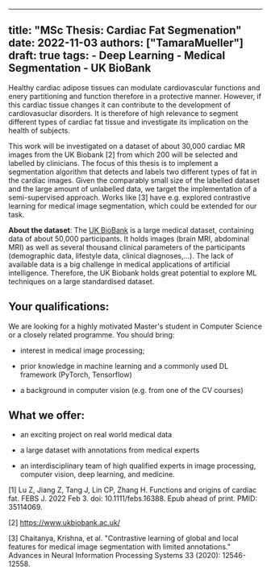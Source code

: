 
---
title: "MSc Thesis: Cardiac Fat Segmenation"
date: 2022-11-03
authors: ["TamaraMueller"]
draft: true
tags:
    - Deep Learning
    - Medical Segmentation
    - UK BioBank
---

Healthy cardiac adipose tissues can modulate cardiovascular functions and enery partitioning and function therefore in a protective manner. However, if this cardiac tissue changes it can contribute to the development of cardiovasuclar disorders. It is therefore of high relevance to segment different types of cardiac fat tissue and investigate its implication on the health of subjects.

This work will be investigated on a dataset of about 30,000 cardiac MR images from the UK Biobank [2] from which 200 will be selected and labelled by clinicians. The focus of this thesis is to implement a segmentation algorithm that detects and labels two different types of fat in the cardiac images. Given the comparably small size of the labelled dataset and the large amount of unlabelled data, we target the implementation of a semi-supervised approach. Works like [3] have e.g. explored contrastive learning for medical image segmentation, which could be extended for our task.

<b>About the dataset</b>: The [UK BioBank](https://www.ukbiobank.ac.uk/) is a large medical dataset, containing data of about 50,000 participants. It holds images (brain MRI, abdominal MRI) as well as several thousand clinical parameters of the participants (demographic data, lifestyle data, clinical diagnoses,…). The lack of available data is a big challenge in medical applications of artificial intelligence. Therefore, the UK Biobank holds great potential to explore ML techniques on a large standardised dataset.


## Your qualifications:

We are looking for a highly motivated Master's student in Computer Science or a closely related programme. You should bring:

- interest in medical image processing;

- prior knowledge in machine learning and a commonly used DL framework (PyTorch, Tensorflow)

- a background in computer vision (e.g. from one of the CV courses)

## What we offer:

- an exciting project on real world medical data

- a large dataset with annotations from medical experts

- an interdisciplinary team of high qualified experts in image processing, computer vision, deep learning, and medicine.


[1] Lu Z, Jiang Z, Tang J, Lin CP, Zhang H. Functions and origins of cardiac fat. FEBS J. 2022 Feb 3. doi: 10.1111/febs.16388. Epub ahead of print. PMID: 35114069.

[2] https://www.ukbiobank.ac.uk/

[3] Chaitanya, Krishna, et al. "Contrastive learning of global and local features for medical image segmentation with limited annotations." Advances in Neural Information Processing Systems 33 (2020): 12546-12558.
